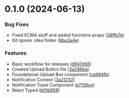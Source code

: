 # 0.1.0 (2024-06-13)


### Bug Fixes

* Fixed ECMA stuff and added functions props ([38ffb7e](https://github.com/konotorii/kono-components/commit/38ffb7ebbe2a536c8ba7be887810799f9cce1ad9))
* Git ignore .idea folder ([6ba3a4e](https://github.com/konotorii/kono-components/commit/6ba3a4e133d47da00a2d5cebd12e7615e2f2ca82))


### Features

* Basic workflow for releases ([d947d56](https://github.com/konotorii/kono-components/commit/d947d56062920904fc1166acb7b5eedd8224dc5f))
* Created Upload Button file ([3a286ba](https://github.com/konotorii/kono-components/commit/3a286ba4d44af4d6c905e706cb39b0ee0f6ae3ee))
* Foundational Upload Box component ([ca994fb](https://github.com/konotorii/kono-components/commit/ca994fb4b64e5d4cab4369f7aa16483d4f4d8194))
* Notification Context ([3a21232](https://github.com/konotorii/kono-components/commit/3a2123256b71019f88ab4c4e15445bfdc053463d))
* Notification Toast Component ([e7126ce](https://github.com/konotorii/kono-components/commit/e7126ce77b7fd9c74df29033e233232af532cb6b))
* React Typed ([bf0b959](https://github.com/konotorii/kono-components/commit/bf0b959d44996e002ed0b63e6041ccfb6aeea7ad))



